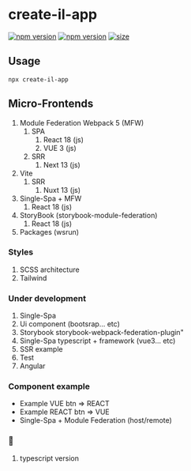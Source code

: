 # create-il-app

[![npm version](https://badge.fury.io/js/create-il-app.svg)](https://badge.fury.io/js/create-il-app) [![npm version](https://img.shields.io/npm/dm/create-il-app.svg)](https://badge.fury.io/js/create-il-app)
[![size][size]][size-url]

## Usage

```
npx create-il-app
```

## Micro-Frontends

1. Module Federation Webpack 5 (MFW)
    1. SPA
        1. React 18 (js)
        2. VUE 3 (js)
    2. SRR
        1. Next 13 (js)
2. Vite
    1. SRR
        1. Nuxt 13 (js)
3. Single-Spa + MFW
    1. React 18 (js)
4. StoryBook (storybook-module-federation)
    1. React 18 (js)
5. Packages (wsrun)

### Styles

1. SCSS architecture
2. Tailwind

### Under development

1. Single-Spa
2. Ui component (bootsrap... etc)
3. Storybook storybook-webpack-federation-plugin"
4. Single-Spa typescript + framework (vue3... etc)
5. SSR example
6. Test
7. Angular

### Сomponent example

- Example VUE btn => REACT
- Example REACT btn => VUE
- Single-Spa + Module Federation (host/remote)

### 🐛

1. typescript version


[size]: https://packagephobia.now.sh/badge?p=create-il-app
[size-url]: https://packagephobia.now.sh/result?p=create-il-app